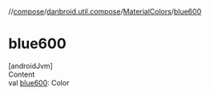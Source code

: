 //[compose](../../../index.md)/[danbroid.util.compose](../index.md)/[MaterialColors](index.md)/[blue600](blue600.md)



# blue600  
[androidJvm]  
Content  
val [blue600](blue600.md): Color  



